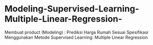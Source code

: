 # Modeling-Supervised-Learning-Multiple-Linear-Regression-
Membuat product (Modeling) : Prediksi Harga Rumah Sesuai Spesifikasi Menggunakan Metode Supervised Learning: Multiple Linear Regression
